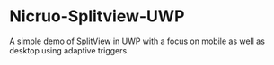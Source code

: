 # Nicruo-Splitview-UWP
A simple demo of SplitView in UWP with a focus on mobile as well as desktop using adaptive triggers.
